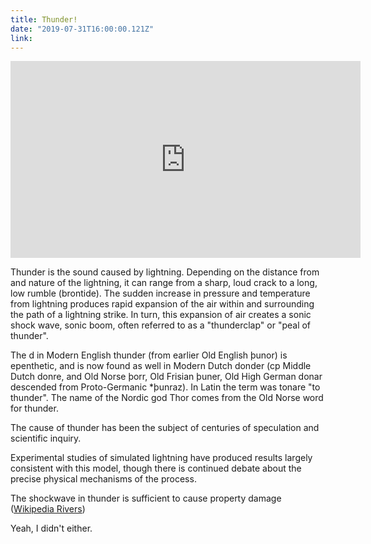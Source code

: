 ```yaml
---
title: Thunder!
date: "2019-07-31T16:00:00.121Z"
link:
---
```


<iframe width="560" height="315" src="https://www.youtube.com/embed/nDq6TstdEi8" frameborder="0" allow="accelerometer; autoplay; encrypted-media; gyroscope; picture-in-picture" allowfullscreen></iframe>

Thunder is the sound caused by lightning. Depending on the distance from and nature of the lightning, it can range from a sharp, loud crack to a long, low rumble (brontide). The sudden increase in pressure and temperature from lightning produces rapid expansion of the air within and surrounding the path of a lightning strike. In turn, this expansion of air creates a sonic shock wave, sonic boom, often referred to as a "thunderclap" or "peal of thunder".

The d in Modern English thunder (from earlier Old English þunor) is epenthetic, and is now found as well in Modern Dutch donder (cp Middle Dutch donre, and Old Norse þorr, Old Frisian þuner, Old High German donar descended from Proto-Germanic \*þunraz). In Latin the term was tonare "to thunder". The name of the Nordic god Thor comes from the Old Norse word for thunder.

The cause of thunder has been the subject of centuries of speculation and scientific inquiry.

Experimental studies of simulated lightning have produced results largely consistent with this model, though there is continued debate about the precise physical mechanisms of the process.

The shockwave in thunder is sufficient to cause property damage
([Wikipedia Rivers](https://en.wikipedia.org/wiki/Thunder))

Yeah, I didn't either.
